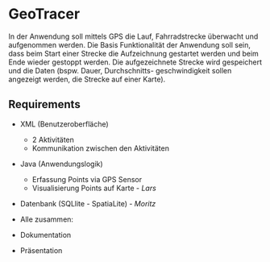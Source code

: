 # GeoTracer
In der Anwendung soll mittels GPS die Lauf, Fahrradstrecke überwacht und aufgenommen werden.
Die Basis Funktionalität der Anwendung soll sein, dass beim Start einer Strecke die Aufzeichnung gestartet werden
und beim Ende wieder gestoppt werden. Die aufgezeichnete Strecke wird gespeichert und die Daten (bspw. Dauer, Durchschnitts-
geschwindigkeit sollen angezeigt werden, die Strecke auf einer Karte).

## Requirements

- XML (Benutzeroberfläche)
  - 2 Aktivitäten
  - Kommunikation zwischen den Aktivitäten
- Java (Anwendungslogik)
  - Erfassung Points via GPS Sensor
  - Visualisierung Points auf Karte - *Lars*
- Datenbank (SQLlite - SpatiaLite) - *Moritz*

- Alle zusammen:
- Dokumentation
- Präsentation

